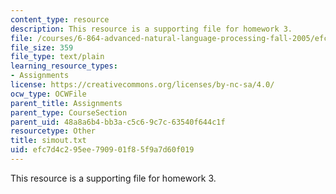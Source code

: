 ```yaml
---
content_type: resource
description: This resource is a supporting file for homework 3.
file: /courses/6-864-advanced-natural-language-processing-fall-2005/efc7d4c295ee790901f85f9a7d60f019_simout.txt
file_size: 359
file_type: text/plain
learning_resource_types:
- Assignments
license: https://creativecommons.org/licenses/by-nc-sa/4.0/
ocw_type: OCWFile
parent_title: Assignments
parent_type: CourseSection
parent_uid: 48a8a6b4-bb3a-c5c6-9c7c-63540f644c1f
resourcetype: Other
title: simout.txt
uid: efc7d4c2-95ee-7909-01f8-5f9a7d60f019
---
```

This resource is a supporting file for homework 3.